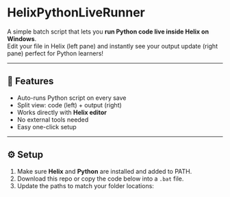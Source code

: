 # HelixPythonLiveRunner
A simple batch script that lets you **run Python code live inside Helix on Windows**.  
Edit your file in Helix (left pane) and instantly see your output update (right pane) perfect for Python learners!

---

## 🚀 Features
- Auto-runs Python script on every save  
- Split view: code (left) + output (right)  
- Works directly with **Helix editor**  
- No external tools needed  
- Easy one-click setup  

---

## ⚙️ Setup
1. Make sure **Helix** and **Python** are installed and added to PATH.  
2. Download this repo or copy the code below into a `.bat` file.  
3. Update the paths to match your folder locations:
